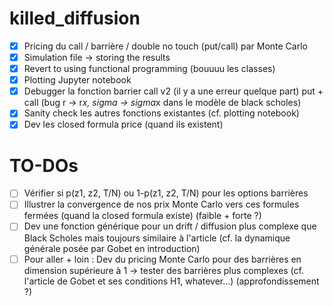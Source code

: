 # killed_diffusion

- [x] Pricing du call / barrière / double no touch (put/call) par Monte Carlo
- [x] Simulation file -> storing the results
- [x] Revert to using functional programming (bouuuu les classes)
- [x] Plotting Jupyter notebook
- [x] Debugger la fonction barrier call v2 (il y a une erreur quelque part) put + call (bug r -> r*x, sigma -> sigma*x dans le modèle de black scholes)
- [x] Sanity check les autres fonctions existantes (cf. plotting notebook)
- [x] Dev les closed formula price (quand ils existent)

# TO-DOs

- [ ] Vérifier si p(z1, z2, T/N) ou 1-p(z1, z2, T/N) pour les options barrières
- [ ] Illustrer la convergence de nos prix Monte Carlo vers ces formules fermées (quand la closed formula existe) (faible + forte ?)
- [ ] Dev une fonction générique pour un drift / diffusion plus complexe que Black Scholes mais toujours similaire à l'article (cf. la dynamique générale posée par Gobet en introduction)
- [ ] Pour aller + loin : Dev du pricing Monte Carlo pour des barrières en dimension supérieure à 1 -> tester des barrières plus complexes (cf. l'article de Gobet et ses conditions H1, whatever...) (approfondissement ?)
